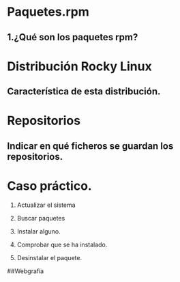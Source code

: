 # Paquetes.rpm


## 1.¿Qué son los paquetes rpm?

# Distribución Rocky Linux

## Característica de esta distribución.

# Repositorios

## Indicar en qué ficheros se guardan los repositorios.

# Caso práctico.
  
  1. Actualizar el sistema
  
  2. Buscar paquetes
  
  3. Instalar alguno.
  
  4. Comprobar que se ha instalado.
  
  5. Desinstalar el paquete.

##Webgrafía
